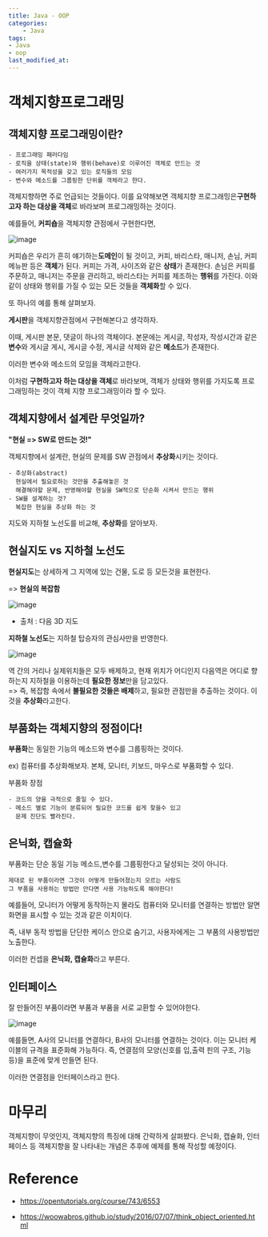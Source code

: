 ```yaml
---
title: Java - OOP
categories:	
    - Java
tags: 
- Java
- oop
last_modified_at:
---
```




# 객체지향프로그래밍

## 객체지향 프로그래밍이란?

```
- 프로그래밍 패러다임
- 로직을 상태(state)와 행위(behave)로 이루어진 객체로 만드는 것
- 여러가지 목적성을 갖고 있는 로직들의 모임
- 변수와 메소드를 그룹핑한 단위를 객체라고 한다.
```

객체지향하면 주로 언급되는 것들이다. 이를 요약해보면 객체지향 프로그래밍은**구현하고자 하는 대상을 객체**로 바라보며 프로그래밍하는 것이다.



예를들어, **커피숍**을 객체지향 관점에서 구현한다면, 

![image](https://user-images.githubusercontent.com/49560745/103184132-eae70f80-48f9-11eb-82bf-147e00deb3df.png)

커피숍은 우리가 흔히 얘기하는**도메인**이 될 것이고, 커피, 바리스타, 매니저, 손님, 커피 메뉴판 등은 **객체**가 된다. 커피는 가격, 사이즈와 같은 **상태**가 존재한다. 손님은 커피를 주문하고, 매니저는 주문을 관리하고, 바리스타는 커피를 제조하는 **행위**를 가진다. 이와 같이 상태와 행위를 가질 수 있는 모든 것들을 **객체화**할 수 있다.



또 하나의 예를 통해 살펴보자.

**게시판**을 객체지향관점에서 구현해본다고 생각하자.

이때, 게시판 본문, 댓글이 하나의 객체이다.
본문에는 게시글, 작성자, 작성시간과 같은 **변수**와
게시글 게시, 게시글 수정, 게시글 삭제와 같은 **메소드**가 존재한다.

이러한 변수와 메소드의 모임을 객체라고한다.



이처럼 **구현하고자 하는 대상을 객체**로 바라보며, 객체가 상태와 행위를 가지도록 프로그래밍하는 것이 객체 지향 프로그래밍이라 할 수 있다.



## 객체지향에서 설계란 무엇일까?

**"현실  =>  SW로 만드는 것!"**

객체지향에서 설계란, 현실의 문제를 SW 관점에서 **추상화**시키는 것이다.

```
- 추상화(abstract)
  현실에서 필요로하는 것만을 추출해놓은 것
  해결해야할 문제, 반영해야할 현실을 SW적으로 단순화 시켜서 만드는 행위
- SW를 설계하는 것?
  복잡한 현실을 추상화 하는 것
```

지도와 지하철 노선도를 비교해, **추상화**를 알아보자.



## 현실지도 vs 지하철 노선도

**현실지도**는 상세하게 그 지역에 있는 건물, 도로 등 모든것을 표현한다. 

=> **현실의 복잡함**

![image](https://user-images.githubusercontent.com/49560745/103183289-bb81d400-48f4-11eb-9955-b35cedfe3e23.png)

- 출처 : 다음 3D 지도

**지하철 노선도**는 지하철 탑승자의 관심사만을 반영한다.

![image](https://user-images.githubusercontent.com/49560745/103183305-d48a8500-48f4-11eb-8851-0671f9ef6a12.png)



역 간의 거리나 실제위치들은 모두 배제하고, 현재 위치가 어디인지 다음역은 어디로 향하는지 지하철을 이용하는데 **필요한 정보**만을 담고있다.<br/>
=> 즉, 복잡함 속에서 **불필요한 것들은 배제**하고, 필요한 관점만을 추출하는 것이다.
이것을 **추상화**라고한다.



## 부품화는 객체지향의 정점이다!

**부품화**는 동일한 기능의 메소드와 변수를 그룹핑하는 것이다.

ex)
컴퓨터를 추상화해보자.
본체, 모니터, 키보드, 마우스로 부품화할 수 있다.

부품화 장점

```
- 코드의 양을 극적으로 줄일 수 있다.
- 메소드 별로 기능이 분류되어 필요한 코드를 쉽게 찾을수 있고
  문제 진단도 빨라진다.
```



## 은닉화, 캡슐화

부품화는 단순 동일 기능 메소드,변수를 그룹핑한다고 달성되는 것이 아니다.

```
제대로 된 부품이라면 그것이 어떻게 만들어졌는지 모르는 사람도
그 부품을 사용하는 방법만 안다면 사용 가능하도록 해야한다!
```

예를들어, 모니터가 어떻게 동작하는지 몰라도 컴퓨터와 모니터를 연결하는 방법만 알면 화면을 표시할 수 있는 것과 같은 이치이다.

즉, 내부 동작 방법을 단단한 케이스 안으로 숨기고,
사용자에게는 그 부품의 사용방법만 노출한다.

이러한 컨셉을 **은닉화, 캡슐화**라고 부른다.



## 인터페이스

잘 만들어진 부품이라면 부품과 부품을 서로 교환할 수 있어야한다.

![image](https://user-images.githubusercontent.com/49560745/103184062-714f2180-48f9-11eb-831d-dd32b903768d.png)

예를들면, A사의 모니터를 연결하다, B사의 모니터를 연결하는 것이다. 이는 모니터 케이블의 규격을 표준화해 가능하다.  즉, 연결점의 모양(신호를 입,출력 핀의 구조, 기능 등)을 표준에 맞게 만들면 된다.

이러한 연결점을 인터페이스라고 한다.



# 마무리

객체지향이 무엇인지, 객체지향의 특징에 대해 간략하게 살펴봤다. 은닉화, 캡슐화, 인터페이스 등 객체지향을 잘 나타내는 개념은 추후에 예제를 통해 작성할 예정이다. 



# Reference

- https://opentutorials.org/course/743/6553

- https://woowabros.github.io/study/2016/07/07/think_object_oriented.html